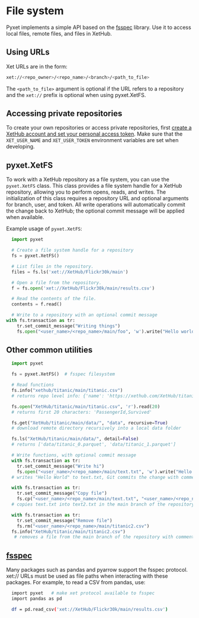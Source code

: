 # File system

Pyxet implements a simple API based on the [fsspec](https://filesystem-spec.readthedocs.io/en/latest/)
library. Use it to access local files, remote files, and files in XetHub.

## Using URLs

Xet URLs are in the form:
```sh
xet://<repo_owner>/<repo_name>/<branch>/<path_to_file>
```

The `<path_to_file>` argument is optional if the URL
refers to a repository and the `xet://` prefix is optional when using pyxet.XetFS.

## Accessing private repositories

To create your own repositories or access private repositories, first [create a XetHub account and set your personal access token](account_setup).
Make sure that the `XET_USER_NAME` and `XET_USER_TOKEN` environment variables are set when developing.

## pyxet.XetFS

To work with a XetHub repository as a file system, you can use the `pyxet.XetFS` class. This class provides a file
system handle
for a XetHub repository, allowing you to perform opens, reads, and writes. The initialization of
this class
requires a repository URL and optional arguments for branch, user, and token. All write operations will 
automatically commit the change back to XetHub; the optional commit message will be applied when available.

Example usage of `pyxet.XetFS`:

```python
  import pyxet

  # Create a file system handle for a repository
  fs = pyxet.XetFS()

  # List files in the repository.
  files = fs.ls('xet://XetHub/Flickr30k/main')

  # Open a file from the repository.
  f = fs.open('xet://XetHub/Flickr30k/main/results.csv')

  # Read the contents of the file.
  contents = f.read()

  # Write to a repository with an optional commit message
with fs.transaction as tr:
    tr.set_commit_message("Writing things")
    fs.open("<user_name>/<repo_name>/main/foo", 'w').write("Hello world!")
```

## Other common utilities
```python
  import pyxet

  fs = pyxet.XetFS()  # fsspec filesystem

  # Read functions
  fs.info("xethub/titanic/main/titanic.csv")
  # returns repo level info: {'name': 'https://xethub.com/XetHub/titanic/titanic.csv', 'size': 61194, 'type': 'file'}

  fs.open("XetHub/titanic/main/titanic.csv", 'r').read(20)
  # returns first 20 characters: 'PassengerId,Survived'

  fs.get("XetHub/titanic/main/data/", "data", recursive=True)
  # download remote directory recursively into a local data folder

  fs.ls("XetHub/titanic/main/data/", detail=False)
  # returns ['data/titanic_0.parquet', 'data/titanic_1.parquet']

  # Write functions, with optional commit message
  with fs.transaction as tr:
    tr.set_commit_message("Write hi")
    fs.open("<user_name>/<repo_name>/main/text.txt", 'w').write("Hello world!")
  # writes "Hello World" to text.txt, Git commits the change with comment "Write hi" in the main branch of the repository

  with fs.transaction as tr:
    tr.set_commit_message("Copy file")
    fs.cp("<user_name>/<repo_name>/main/text.txt", "<user_name>/<repo_name>/main/text2.txt")
  # copies text.txt into text2.txt in the main branch of the repository, commits the change with "Copy file"

  with fs.transaction as tr:
    tr.set_commit_message("Remove file")
    fs.rm("<user_name>/<repo_name>/main/titanic2.csv")
  fs.info("XetHub/titanic/main/titanic2.csv") 
   # removes a file from the main branch of the repository with comment "Remove file"
```

## [fsspec](https://filesystem-spec.readthedocs.io/en/latest/usage.html)

Many packages such as pandas and pyarrow support the fsspec protocol.
xet:// URLs must be used as file paths when interacting with these packages. For example, to read a CSV from pandas, use:

```sh
  import pyxet   # make xet protocol available to fsspec
  import pandas as pd

  df = pd.read_csv('xet://XetHub/Flickr30k/main/results.csv')
```

